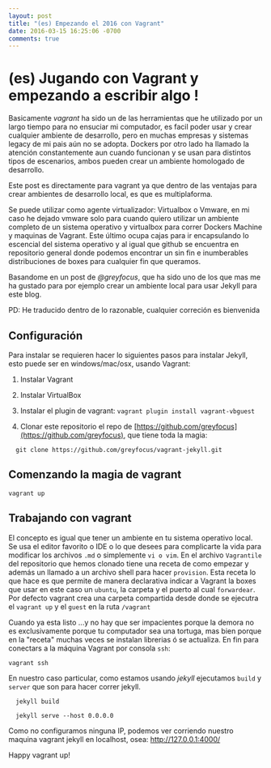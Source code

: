 ```yaml
---
layout: post
title: "(es) Empezando el 2016 con Vagrant"
date: 2016-03-15 16:25:06 -0700
comments: true
---
```



# (es) Jugando con Vagrant y empezando a escribir algo !



Basicamente *vagrant* ha sido un de las herramientas que he utilizado por un largo tiempo 
para no ensuciar mi computador, es facil poder usar y crear cualquier ambiente de desarrollo, 
pero en muchas empresas y sistemas legacy de mi pais aún no se adopta. Dockers por otro lado ha llamado la atención constantemente aun cuando funcionan y se usan para distintos tipos de escenarios, ambos pueden crear un ambiente homologado de desarrollo. 

Este post es directamente para vagrant ya que dentro de las ventajas para crear ambientes de desarrollo local, es que es multiplaforma.

Se puede utilizar como agente virtualizador: Virtualbox o Vmware, en mi caso he dejado vmware solo para cuando quiero utilizar un ambiente completo de un sistema operativo y virtualbox para correr Dockers Machine y maquinas de Vagrant. Este último ocupa cajas para ir encapsulando lo escencial del sistema operativo y al igual que github se encuentra en repositorio general donde podemos encontrar un sin fin e inumberables distribuciones de boxes para cualquier fin que queramos.

Basandome en un post de *@greyfocus*, que ha sido uno de los que mas me ha gustado para por ejemplo crear un ambiente local para usar Jekyll para este blog.

PD: He traducido dentro de lo razonable, cualquier correción es bienvenida


## Configuración

Para instalar se requieren hacer lo siguientes pasos para instalar Jekyll, esto puede ser 
en windows/mac/osx, usando Vagrant:


1. Instalar Vagrant
2. Instalar VirtualBox
3. Instalar el plugin de vagrant: `vagrant plugin install vagrant-vbguest`




4. Clonar este repositorio el repo de [https://github.com/greyfocus](https://github.com/greyfocus), que tiene toda la magia:

```
  git clone https://github.com/greyfocus/vagrant-jekyll.git
```

## Comenzando la magia de vagrant

  ```
  vagrant up
  ```


## Trabajando con vagrant

El concepto es igual que tener un ambiente en tu sistema operativo local. Se usa el editor
favorito o IDE o lo que desees para complicarte la vida para modificar los archivos `.md` o 
simplemente `vi o vim`. En el archivo `Vagrantile` del repositorio que hemos clonado 
tiene una receta de como empezar y además un llamado a un archivo shell para hacer `provision`.
Esta receta lo que hace es que permite de manera declarativa indicar a Vagrant la boxes que usar
en este caso un `ubuntu`, la carpeta y el puerto al cual `forwardear`. Por defecto vagrant crea una carpeta compartida desde donde se ejecutra el `vagrant up` y el `guest` en la ruta `/vagrant`

Cuando ya esta listo ...y no hay que ser impacientes porque la demora no es exclusivamente porque tu computador sea una tortuga, mas bien porque en la "receta" muchas veces se instalan librerias ó se actualiza. En fin para conectars a la máquina Vagrant por consola `ssh`:

```vagrant ssh```


En nuestro caso particular, como estamos usando _jekyll_ ejecutamos `build` y `server` que son para hacer correr jekyll.

```
  jekyll build 
  
  jekyll serve --host 0.0.0.0

```
Como no configuramos ninguna IP, podemos ver corriendo nuestro maquina vagrant jekyll en localhost, osea: http://127.0.0.1:4000/ 


Happy vagrant up!

